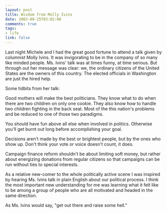 ```yaml
--- 
layout: post
title: Wisdom from Molly Ivins
date: 2003-09-25T03:02:00
comments: true
tags:
- life
link: false
---
```

Last night Michele and I had the great good fortune to attend a talk given by columnist Molly Ivins. It was invigorating to be in the company of so many like minded people. Ms. Ivins' talk was at times funny, at time serious. But through out her message was clear: we, the ordinary citizens of the United States are the owners of this country. The elected officials in Washington are just the hired help.

Some tidbits from her talk:

Good mothers will make the best politicians. They know what to do when there are two children on only one cookie. They also know how to handle two children fighting in the back seat. Most of the this nation's problems and be reduced to one of those two paradigms.

You should have fun above all else when involved in politics. Otherwise you'll get burnt out long before accomplishing your goal.

Decisions aren't made by the best or brightest people, but by the ones who show up. Don't think your vote or voice doesn't count, it does.

Campaign finance reform shouldn't be about limiting soft money, but rather about energizing donations from regular citizens so that campaigns can be run without ties to special interests.

As a relative new-comer to the whole politically active scene I was inspired by hearing Ms. Ivins talk in plain English about our political process. I think the most important new understanding for me was learning what it felt like to be among a group of people who are all motivated and headed in the same direction.

As Ms. Ivins would say, "get out there and raise some hell."
